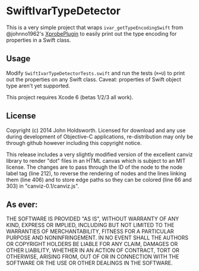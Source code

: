 # SwiftIvarTypeDetector

This is a very simple project that wraps `ivar_getTypeEncodingSwift` from @johnno1962's [XprobePlugin](https://github.com/johnno1962/XprobePlugin) to easily print out the type encoding for properties in a Swift class.

## Usage

Modify `SwiftIvarTypeDetectorTests.swift` and run the tests (`⌘+U`) to print out the properties on any Swift class. Caveat: properties of Swift object type aren't yet supported.

This project requires Xcode 6 (betas 1/2/3 all work).

## License

Copyright (c) 2014 John Holdsworth. Licensed for download and any use during development of Objective-C applications, re-distribution may only be through github however including this copyright notice.

This release includes a very slightly modified version of the excellent canviz library to render "dot" files in an HTML canvas which is subject to an MIT license. The changes are to pass through the ID of the node to the node label tag (line 212), to reverse the rendering of nodes and the lines linking them (line 406) and to store edge paths so they can be colored (line 66 and 303) in "canviz-0.1/canviz.js".

## As ever:

THE SOFTWARE IS PROVIDED "AS IS", WITHOUT WARRANTY OF ANY KIND, EXPRESS OR IMPLIED, INCLUDING BUT NOT LIMITED TO THE WARRANTIES OF MERCHANTABILITY, FITNESS FOR A PARTICULAR PURPOSE AND NONINFRINGEMENT. IN NO EVENT SHALL THE AUTHORS OR COPYRIGHT HOLDERS BE LIABLE FOR ANY CLAIM, DAMAGES OR OTHER LIABILITY, WHETHER IN AN ACTION OF CONTRACT, TORT OR OTHERWISE, ARISING FROM, OUT OF OR IN CONNECTION WITH THE SOFTWARE OR THE USE OR OTHER DEALINGS IN THE SOFTWARE.
